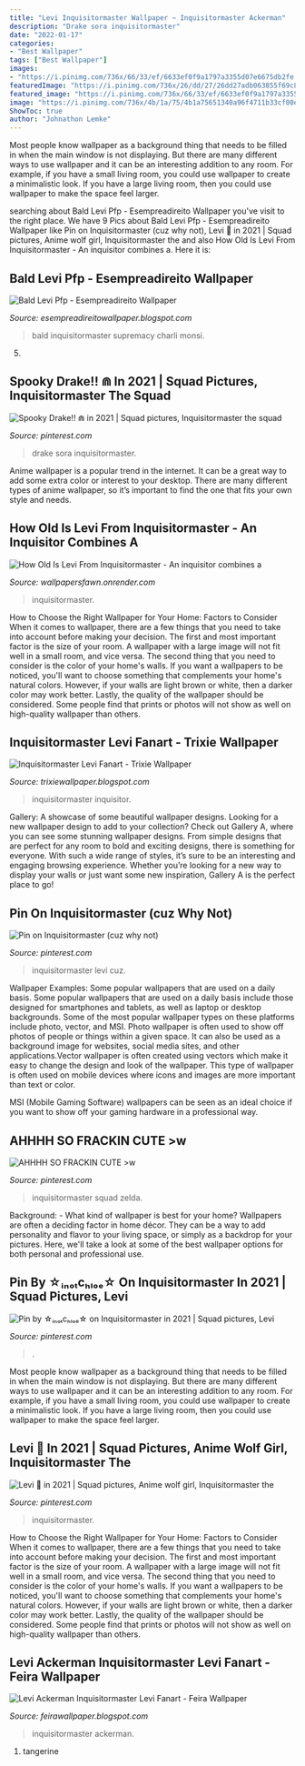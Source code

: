 ```yaml
---
title: "Levi Inquisitormaster Wallpaper ~ Inquisitormaster Ackerman"
description: "Drake sora inquisitormaster"
date: "2022-01-17"
categories:
- "Best Wallpaper"
tags: ["Best Wallpaper"]
images:
- "https://i.pinimg.com/736x/66/33/ef/6633ef0f9a1797a3355d07e6675db2fe.jpg"
featuredImage: "https://i.pinimg.com/736x/26/dd/27/26dd27adb063855f69c889aa3d1069d7.jpg"
featured_image: "https://i.pinimg.com/736x/66/33/ef/6633ef0f9a1797a3355d07e6675db2fe.jpg"
image: "https://i.pinimg.com/736x/4b/1a/75/4b1a75651340a96f4711b33cf00e1d71.jpg"
ShowToc: true
author: "Johnathon Lemke"
---
```



Most people know wallpaper as a background thing that needs to be filled in when the main window is not displaying. But there are many different ways to use wallpaper and it can be an interesting addition to any room. For example, if you have a small living room, you could use wallpaper to create a minimalistic look. If you have a large living room, then you could use wallpaper to make the space feel larger.

	

		
searching about Bald Levi Pfp - Esempreadireito Wallpaper you've visit to the right place. We have 9 Pics about Bald Levi Pfp - Esempreadireito Wallpaper like Pin on Inquisitormaster (cuz why not), Levi 🖤 in 2021 | Squad pictures, Anime wolf girl, Inquisitormaster the and also How Old Is Levi From Inquisitormaster - An inquisitor combines a. Here it is:
		
    
## Bald Levi Pfp - Esempreadireito Wallpaper

<img loading=lazy src="https://pm1.narvii.com/7773/2784fdc0506e66a7fbe4fd738589ce863d95bbder1-563-878v2_00.jpg" onerror="this.onerror=null;this.src='https://tse3.mm.bing.net/th?id=OIP.muBs3gUGmmq23cIu4CP-MwAAAA&amp;pid=15.1';" alt="Bald Levi Pfp - Esempreadireito Wallpaper">

_Source: esempreadireitowallpaper.blogspot.com_

>bald inquisitormaster supremacy charli monsi. 

	

5.

    
## Spooky Drake!! ⋒ In 2021 | Squad Pictures, Inquisitormaster The Squad

<img loading=lazy src="https://i.pinimg.com/736x/4b/1a/75/4b1a75651340a96f4711b33cf00e1d71.jpg" onerror="this.onerror=null;this.src='https://tse2.mm.bing.net/th?id=OIP.B8asttYOyNxfLQVCf3euHQHaHa&amp;pid=15.1';" alt="Spooky Drake!! ⋒ in 2021 | Squad pictures, Inquisitormaster the squad">

_Source: pinterest.com_

>drake sora inquisitormaster. 

	

Anime wallpaper is a popular trend in the internet. It can be a great way to add some extra color or interest to your desktop. There are many different types of anime wallpaper, so it’s important to find the one that fits your own style and needs.

    
## How Old Is Levi From Inquisitormaster - An Inquisitor Combines A

<img loading=lazy src="https://i.ytimg.com/vi/U-gvIDxhY8g/maxresdefault.jpg" onerror="this.onerror=null;this.src='https://tse1.mm.bing.net/th?id=OIP.N0Iv7RtzgUo0X8RbKE85MQHaEK&amp;pid=15.1';" alt="How Old Is Levi From Inquisitormaster - An inquisitor combines a">

_Source: wallpapersfawn.onrender.com_

>inquisitormaster. 

	

How to Choose the Right Wallpaper for Your Home: Factors to Consider
When it comes to wallpaper, there are a few things that you need to take into account before making your decision. The first and most important factor is the size of your room. A wallpaper with a large image will not fit well in a small room, and vice versa. 
The second thing that you need to consider is the color of your home's walls. If you want a wallpapers to be noticed, you'll want to choose something that complements your home's natural colors. However, if your walls are light brown or white, then a darker color may work better. 
Lastly, the quality of the wallpaper should be considered. Some people find that prints or photos will not show as well on high-quality wallpaper than others.

    
## Inquisitormaster Levi Fanart - Trixie Wallpaper

<img loading=lazy src="https://i.pinimg.com/originals/89/c5/f7/89c5f7735b0b6802b24b20b868327adb.jpg" onerror="this.onerror=null;this.src='https://tse1.mm.bing.net/th?id=OIP.FUIRNkyvfTT0SEtfGlwV9wHaFj&amp;pid=15.1';" alt="Inquisitormaster Levi Fanart - Trixie Wallpaper">

_Source: trixiewallpaper.blogspot.com_

>inquisitormaster inquisitor. 

	

Gallery: A showcase of some beautiful wallpaper designs.
Looking for a new wallpaper design to add to your collection? Check out Gallery A, where you can see some stunning wallpaper designs. From simple designs that are perfect for any room to bold and exciting designs, there is something for everyone. With such a wide range of styles, it’s sure to be an interesting and engaging browsing experience. Whether you’re looking for a new way to display your walls or just want some new inspiration, Gallery A is the perfect place to go!





	
	
    
## Pin On Inquisitormaster (cuz Why Not)

<img loading=lazy src="https://i.pinimg.com/736x/26/dd/27/26dd27adb063855f69c889aa3d1069d7.jpg" onerror="this.onerror=null;this.src='https://tse3.mm.bing.net/th?id=OIP.MuHMHv8mdTGUDqgKukELBQHaKI&amp;pid=15.1';" alt="Pin on Inquisitormaster (cuz why not)">

_Source: pinterest.com_

>inquisitormaster levi cuz. 

	

Wallpaper Examples: Some popular wallpapers that are used on a daily basis.
Some popular wallpapers that are used on a daily basis include those designed for smartphones and tablets, as well as laptop or desktop backgrounds. Some of the most popular wallpaper types on these platforms include photo, vector, and MSI. 
Photo wallpaper is often used to show off photos of people or things within a given space. It can also be used as a background image for websites, social media sites, and other applications.Vector wallpaper is often created using vectors which make it easy to change the design and look of the wallpaper. This type of wallpaper is often used on mobile devices where icons and images are more important than text or color. 

MSI (Mobile Gaming Software) wallpapers can be seen as an ideal choice if you want to show off your gaming hardware in a professional way.

    
## AHHHH SO FRACKIN CUTE &gt;w

<img loading=lazy src="https://i.pinimg.com/736x/66/33/ef/6633ef0f9a1797a3355d07e6675db2fe.jpg" onerror="this.onerror=null;this.src='https://tse4.mm.bing.net/th?id=OIP.2ppsvwn0N3o8BuWjCrxxQgHaHa&amp;pid=15.1';" alt="AHHHH SO FRACKIN CUTE &gt;w">

_Source: pinterest.com_

>inquisitormaster squad zelda. 

	

Background: - What kind of wallpaper is best for your home?
Wallpapers are often a deciding factor in home décor. They can be a way to add personality and flavor to your living space, or simply as a backdrop for your pictures. Here, we'll take a look at some of the best wallpaper options for both personal and professional use.

    
## Pin By ☆ᵢₙₒₜcₕₗₒₑ☆ On Inquisitormaster In 2021 | Squad Pictures, Levi

<img loading=lazy src="https://i.pinimg.com/236x/17/03/78/170378284c1c2fb5c12873f062abda9a.jpg?nii=t" onerror="this.onerror=null;this.src='https://tse1.mm.bing.net/th?id=OIP.1gKNa7QeWp96PqPG0yUKYwAAAA&amp;pid=15.1';" alt="Pin by ☆ᵢₙₒₜcₕₗₒₑ☆ on Inquisitormaster in 2021 | Squad pictures, Levi">

_Source: pinterest.com_

>. 

	

Most people know wallpaper as a background thing that needs to be filled in when the main window is not displaying. But there are many different ways to use wallpaper and it can be an interesting addition to any room. For example, if you have a small living room, you could use wallpaper to create a minimalistic look. If you have a large living room, then you could use wallpaper to make the space feel larger.

    
## Levi 🖤 In 2021 | Squad Pictures, Anime Wolf Girl, Inquisitormaster The

<img loading=lazy src="https://i.pinimg.com/736x/2c/c5/7f/2cc57fdbc6dd9d15333bcc55083d66a5.jpg" onerror="this.onerror=null;this.src='https://tse4.mm.bing.net/th?id=OIP.lHpQ_hPRAxAVkkAkoHD4kQHaIm&amp;pid=15.1';" alt="Levi 🖤 in 2021 | Squad pictures, Anime wolf girl, Inquisitormaster the">

_Source: pinterest.com_

>inquisitormaster. 

	

How to Choose the Right Wallpaper for Your Home: Factors to Consider
When it comes to wallpaper, there are a few things that you need to take into account before making your decision. The first and most important factor is the size of your room. A wallpaper with a large image will not fit well in a small room, and vice versa. 
The second thing that you need to consider is the color of your home's walls. If you want a wallpapers to be noticed, you'll want to choose something that complements your home's natural colors. However, if your walls are light brown or white, then a darker color may work better. 
Lastly, the quality of the wallpaper should be considered. Some people find that prints or photos will not show as well on high-quality wallpaper than others.

    
## Levi Ackerman Inquisitormaster Levi Fanart - Feira Wallpaper

<img loading=lazy src="https://ih1.redbubble.net/image.1967537792.9631/st,small,507x507-pad,600x600,f8f8f8.jpg" onerror="this.onerror=null;this.src='https://tse1.mm.bing.net/th?id=OIP.wuqax4KFXOSh6SFVrQOqiAHaHa&amp;pid=15.1';" alt="Levi Ackerman Inquisitormaster Levi Fanart - Feira Wallpaper">

_Source: feirawallpaper.blogspot.com_

>inquisitormaster ackerman. 

	

1. tangerine 

